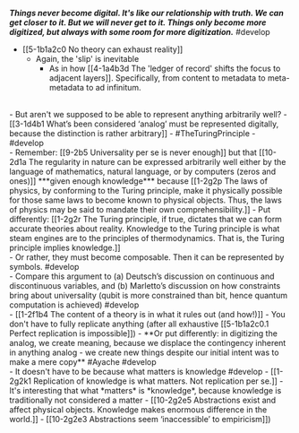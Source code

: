 ***Things never become digital. It's like our relationship with truth. We can get closer to it. But we will never get to it. Things only become more digitized, but always with some room for more digitization.*** #develop 
<br>
- [[5-1b1a2c0 No theory can exhaust reality]]
  - Again, the 'slip' is inevitable
    - As in how [[4-1a4b3d The 'ledger of record' shifts the focus to adjacent layers]]. Specifically, from content to metadata to meta-metadata to ad infinitum.
<br>
- But aren't we supposed to be able to represent anything arbitrarily well?
  - [[3-1d4b1 What’s been considered ‘analog’ must be represented digitally, because the distinction is rather arbitrary]]
- #TheTuringPrinciple
- #develop 
<br>
- Remember: [[9-2b5 Universality per se is never enough]] but that [[10-2d1a The regularity in nature can be expressed arbitrarily well either by the language of mathematics, natural language, or by computers (zeros and ones)]] ***given enough knowledge*** because [[1-2g2p The laws of physics, by conforming to the Turing principle, make it physically possible for those same laws to become known to physical objects. Thus, the laws of physics may be said to mandate their own comprehensibility.]]
  - Put differently: [[1-2g2r The Turing principle, if true, dictates that we can form accurate theories about reality. Knowledge to the Turing principle is what steam engines are to the principles of thermodynamics. That is, the Turing principle implies knowledge.]]
<br>
- Or rather, they must become composable. Then it can be represented by symbols. #develop
<br>
- Compare this argument to (a) Deutsch’s discussion on continuous and discontinuous variables, and (b) Marletto’s discussion on how constraints bring about universality (qubit is more constrained than bit, hence quantum computation is achieved) #develop
<br>
- [[1-2f1b4 The content of a theory is in what it rules out (and how!)]]
  - You don't have to fully replicate anything (after all exhaustive [[5-1b1a2c0.1 Perfect replication is impossible]])
    - **Or put differently: in digitizing the analog, we create meaning, because we displace the contingency inherent in anything analog - we create new things despite our initial intent was to make a mere copy** #Ayache  #develop 
<br>
- It doesn't have to be because what matters is knowledge #develop
  - [[1-2g2k1 Replication of knowledge is what matters. Not replication per se.]]
    - It's interesting that what *matters* is *knowledge*, because knowledge is traditionally not considered a matter
      - [[10-2g2e5 Abstractions exist and affect physical objects. Knowledge makes enormous difference in the world.]]
				- [[10-2g2e3 Abstractions seem ‘inaccessible’ to empiricism]])
